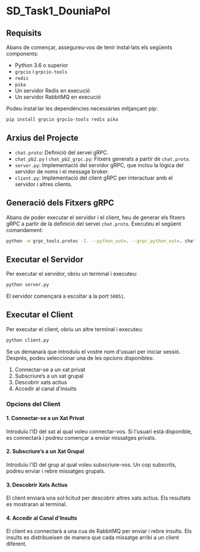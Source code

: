# SD_Task1_DouniaPol

## Requisits

Abans de començar, assegureu-vos de tenir instal·lats els següents components:

- Python 3.6 o superior
- `grpcio` i `grpcio-tools`
- `redis`
- `pika`
- Un servidor Redis en execució
- Un servidor RabbitMQ en execució

Podeu instal·lar les dependències necessàries mitjançant pip:

```sh
pip install grpcio grpcio-tools redis pika
```

## Arxius del Projecte

- `chat.proto`: Definició del servei gRPC.
- `chat_pb2.py` i `chat_pb2_grpc.py`: Fitxers generats a partir de `chat.proto`.
- `server.py`: Implementació del servidor gRPC, que inclou la lògica del servidor de noms i el message broker.
- `client.py`: Implementació del client gRPC per interactuar amb el servidor i altres clients.

## Generació dels Fitxers gRPC

Abans de poder executar el servidor i el client, heu de generar els fitxers gRPC a partir de la definició del servei `chat.proto`. Executeu el següent comandament:

```sh
python -m grpc_tools.protoc -I. --python_out=. --grpc_python_out=. chat.proto
```

## Executar el Servidor

Per executar el servidor, obriu un terminal i executeu:

```sh
python server.py
```

El servidor començarà a escoltar a la port `50051`.

## Executar el Client

Per executar el client, obriu un altre terminal i executeu:

```sh
python client.py
```

Se us demanarà que introduïu el vostre nom d'usuari per iniciar sessió. Després, podeu seleccionar una de les opcions disponibles:

1. Connectar-se a un xat privat
2. Subscriure’s a un xat grupal
3. Descobrir xats actius
4. Accedir al canal d'insults

### Opcions del Client

#### 1. Connectar-se a un Xat Privat

Introduïu l'ID del xat al qual voleu connectar-vos. Si l'usuari està disponible, es connectarà i podreu començar a enviar missatges privats.

#### 2. Subscriure’s a un Xat Grupal

Introduïu l'ID del grup al qual voleu subscriure-vos. Un cop subscrits, podreu enviar i rebre missatges grupals.

#### 3. Descobrir Xats Actius

El client enviarà una sol·licitud per descobrir altres xats actius. Els resultats es mostraran al terminal.

#### 4. Accedir al Canal d'Insults

El client es connectarà a una cua de RabbitMQ per enviar i rebre insults. Els insults es distribueixen de manera que cada missatge arribi a un client diferent.


